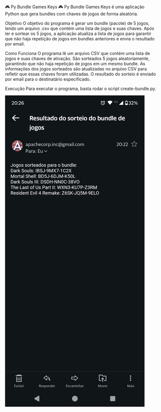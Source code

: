 🎮 Py Bundle Games Keys 🎮
Py Bundle Games Keys é uma aplicação Python que gera bundles com chaves de jogos de forma aleatória.

Objetivo
O objetivo do programa é gerar um bundle (pacote) de 5 jogos, lendo um arquivo .csv que contém uma lista de jogos e suas chaves. Após ler e sortear os 5 jogos, a aplicação atualiza a lista de jogos para garantir que não haja repetição de jogos em bundles anteriores e envia o resultado por email.

Como Funciona
O programa lê um arquivo CSV que contém uma lista de jogos e suas chaves de ativação.
São sorteados 5 jogos aleatoriamente, garantindo que não haja repetição de jogos em um mesmo bundle.
As informações dos jogos sorteados são atualizadas no arquivo CSV para refletir que essas chaves foram utilizadas.
O resultado do sorteio é enviado por email para o destinatário especificado.

Execução
Para executar o programa, basta rodar o script create-bundle.py.


![Exemplo de Email](data/email.png)